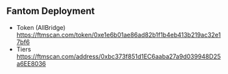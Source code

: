 ## Fantom Deployment

- Token (AllBridge) https://ftmscan.com/token/0xe1e6b01ae86ad82b1f1b4eb413b219ac32e17bf6
- Tiers https://ftmscan.com/address/0xbc373f851d1EC6aaba27a9d039948D25a6EE8036

